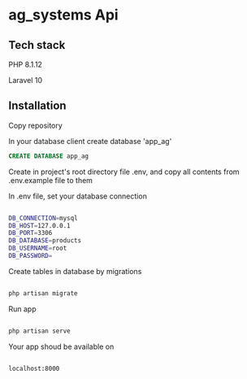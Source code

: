 # ag_systems Api

## Tech stack

PHP 8.1.12

Laravel 10

## Installation

Copy repository

In your database client create database 'app_ag'

```sql
CREATE DATABASE app_ag
```

Create in project's root directory file .env, and copy all contents from .env.example file to them

In .env file, set your database connection 

```bash

DB_CONNECTION=mysql
DB_HOST=127.0.0.1
DB_PORT=3306
DB_DATABASE=products
DB_USERNAME=root
DB_PASSWORD=

```

Create tables in database by migrations

```bash

php artisan migrate

```


Run app

```bash

php artisan serve

```

Your app shoud be available on 

```url 

localhost:8000

```
